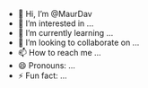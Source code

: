 - 👋 Hi, I’m @MaurDav
- 👀 I’m interested in ...
- 🌱 I’m currently learning ...
- 💞️ I’m looking to collaborate on ...
- 📫 How to reach me ...
- 😄 Pronouns: ...
- ⚡ Fun fact: ...

<!---
MaurDav/MaurDav is a ✨ special ✨ repository because its `README.md` (this file) appears on your GitHub profile.
You can click the Preview link to take a look at your changes.
--->
